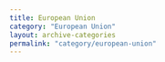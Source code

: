 ```yaml
---
title: European Union
category: "European Union"
layout: archive-categories
permalink: "category/european-union"
---
```

